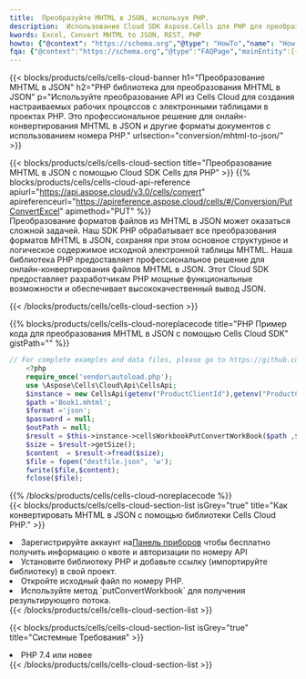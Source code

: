 ```yaml
---
title:  Преобразуйте MHTML в JSON, используя PHP.
description:  Использование Cloud SDK Aspose.Cells для PHP для преобразования файла формата MHTML в файл формата JSON.
kwords: Excel, Convert MHTML to JSON, REST, PHP
howto: {"@context": "https://schema.org","@type": "HowTo","name": "How to convert MHTML to JSON using the Cells Cloud PHP library.","description": "How to convert MHTML to JSON using the Cells Cloud PHP library.","image": {"@type": "ImageObject"},"url": "/php/conversion/mhtml-to-json/","step": [{ "@type": "HowToStep","name": "How to convert MHTML to JSON using the Cells Cloud PHP library. step 1", "image": {"@type": "ImageObject",},"url": "/php/conversion/mhtml-to-json/","text": "Register an account at <a href='https://dashboard.aspose.cloud/'>Dashboard</a> to get free API quota & authorization details",},{ "@type": "HowToStep","name": "How to convert MHTML to JSON using the Cells Cloud PHP library. step 1", "image": {"@type": "ImageObject",},"url": "/php/conversion/mhtml-to-json/","text": "Install PHP library and add the reference (import the library) to your project.",},{ "@type": "HowToStep","name": "How to convert MHTML to JSON using the Cells Cloud PHP library. step 1", "image": {"@type": "ImageObject",},"url": "/php/conversion/mhtml-to-json/","text": "Open the source file in PHP.",},{ "@type": "HowToStep","name": "How to convert MHTML to JSON using the Cells Cloud PHP library. step 1", "image": {"@type": "ImageObject",},"url": "/php/conversion/mhtml-to-json/","text": "Use the `putConvertWorkbook` method to retrieve the resulting stream.",}, ],"supply": {"@type": "HowToSupply","name": "document"},"tool": [{"@type": "HowToTool","name": "phpstorm, Visual Studio Code, Eclipse"},{"@type": "HowToTool","name": "Aspose Cells"}],"totalTime": "PT6M"}
fqa: {"@context":"https://schema.org","@type":"FAQPage","mainEntity":[{"@type":"Question","name":"Why convert file formats in C# using REST API?","acceptedAnswer":{"@type":"Answer","text":"Documents are encoded in many ways, and some files may be incompatible with the software you use. To open and read such files, just convert them to appropriate file formats.<br/><ol><li>Install .NET SDK and add the reference (import the library) to your project.</li><li>Open the source file in C# using REST API.</li><li>Call the PutConvertWorkbookRequest() method, passing an output filename with required extension.</li><li>Get the result of conversion as a separate file.</li></ol>"}},{"@type":"Question","name":"What file formats can I convert with your C# library?","acceptedAnswer":{"@type":"Answer","text":"We support a variety of file formats for conversion using .NET library, including XLSX, Excel, xls , PDF, CSV, HTML, Markdown, XML, PNG, JPG, TIFF, Json, TXT and many more."}},{"@type":"Question","name":"What is the maximum allowed file size for conversion using this .NET library?","acceptedAnswer":{"@type":"Answer","text":"There are no file size limits for format conversions using .NET library."}}]}
---
```

{{< blocks/products/cells/cells-cloud-banner h1="Преобразование MHTML в JSON" h2="PHP библиотека для преобразования MHTML в JSON" p="Используйте преобразование API из Cells Cloud для создания настраиваемых рабочих процессов с электронными таблицами в проектах PHP. Это профессиональное решение для онлайн-конвертирования MHTML в JSON и другие форматы документов с использованием номера PHP." urlsection="conversion/mhtml-to-json/" >}}

{{< blocks/products/cells/cells-cloud-section title="Преобразование MHTML в JSON с помощью Cloud SDK Cells для PHP" >}}
{{% blocks/products/cells/cells-cloud-api-reference apiurl="https://api.aspose.cloud/v3.0/cells/convert" apireferenceurl="https://apireference.aspose.cloud/cells/#/Conversion/PutConvertExcel" apimethod="PUT" %}}
<br/>
Преобразование форматов файлов из MHTML в JSON может оказаться сложной задачей. Наш SDK PHP обрабатывает все преобразования форматов MHTML в JSON, сохраняя при этом основное структурное и логическое содержимое исходной электронной таблицы MHTML. Наша библиотека PHP предоставляет профессиональное решение для онлайн-конвертирования файлов MHTML в JSON. Этот Cloud SDK предоставляет разработчикам PHP мощные функциональные возможности и обеспечивает высококачественный вывод JSON.

{{< /blocks/products/cells/cells-cloud-section >}}

{{% blocks/products/cells/cells-cloud-noreplacecode title="PHP Пример кода для преобразования MHTML в JSON с помощью Cells Cloud SDK" gistPath="" %}}
 
```php
// For complete examples and data files, please go to https://github.com/aspose-cells-cloud/aspose-cells-cloud-php/
    <?php
    require_once('vendor\autoload.php');
    use \Aspose\Cells\Cloud\Api\CellsApi;
    $instance = new CellsApi(getenv("ProductClientId"),getenv("ProductClientSecret"));
    $path ='Book1.mhtml';    
    $format ='json';
    $password = null;
    $outPath = null;      
    $result = $this->instance->cellsWorkbookPutConvertWorkBook($path ,$format, $password,  $outPath);
    $size = $result->getSize();
    $content  = $result->fread($size);
    $file = fopen("destfile.json", 'w');
    fwrite($file,$content);
    fclose($file);
```
 
{{% /blocks/products/cells/cells-cloud-noreplacecode %}}
<br/>
{{< blocks/products/cells/cells-cloud-section-list isGrey="true" title="Как конвертировать MHTML в JSON с помощью библиотеки Cells Cloud PHP." >}}
<li> Зарегистрируйте аккаунт на<a href="https://dashboard.aspose.cloud/">Панель приборов</a> чтобы бесплатно получить информацию о квоте и авторизации по номеру API</li>
<li>Установите библиотеку PHP и добавьте ссылку (импортируйте библиотеку) в свой проект.</li>
<li>Откройте исходный файл по номеру PHP.</li>
<li>Используйте метод `putConvertWorkbook` для получения результирующего потока.</li>
{{< /blocks/products/cells/cells-cloud-section-list >}}

{{< blocks/products/cells/cells-cloud-section-list isGrey="true" title="Системные Требования" >}}
<li>PHP 7.4 или новее</li>
{{< /blocks/products/cells/cells-cloud-section-list >}}
